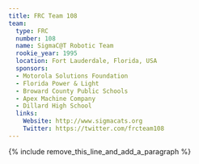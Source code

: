 ```yaml
---
title: FRC Team 108
team:
  type: FRC
  number: 108
  name: SigmaC@T Robotic Team
  rookie_year: 1995
  location: Fort Lauderdale, Florida, USA
  sponsors:
  - Motorola Solutions Foundation
  - Florida Power & Light
  - Broward County Public Schools
  - Apex Machine Company
  - Dillard High School
  links:
    Website: http://www.sigmacats.org
    Twitter: https://twitter.com/frcteam108
---
```


{% include remove_this_line_and_add_a_paragraph %}